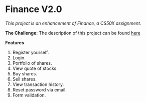 # Finance V2.0
*This project is an enhancement of Finance, a CS50X assignment.*

**The Challenge:**
The description of this project can be found [here](https://docs.cs50.net/2019/x/psets/8/finance/finance.html#background)

**Features**
1. Register yourself.
2. Login.
3. Portfolio of shares.
4. View quote of stocks.
5. Buy shares.
6. Sell shares.
7. View transaction history.
8. Reset password via email.
9. Form validation.
